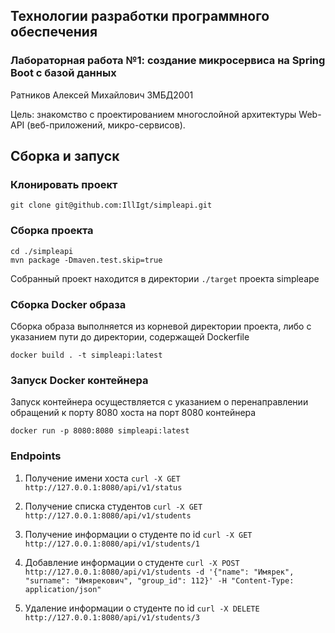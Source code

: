 ## Технологии разработки программного обеспечения

### Лабораторная работа №1: создание микросервиса на Spring Boot с базой данных

Ратников Алексей Михайлович 3МБД2001

Цель: знакомство с проектированием многослойной архитектуры Web-API (веб-приложений, микро-сервисов).

## Сборка и запуск

### Клонировать проект

`git clone git@github.com:IllIgt/simpleapi.git`

### Сборка проекта

```
cd ./simpleapi
mvn package -Dmaven.test.skip=true
```
Собранный проект находится в директории `./target` проекта simpleape

### Сборка Docker образа
Сборка образа выполняется из корневой директории проекта, 
либо с указанием пути до директории,
содержащей Dockerfile

`docker build . -t simpleapi:latest`

### Запуск Docker контейнера
Запуск контейнера осуществляется с указанием 
о перенаправлении обращений к порту 8080 хоста 
на порт 8080 контейнера

`docker run -p 8080:8080 simpleapi:latest`

### Endpoints

1. Получение имени хоста `curl -X GET http://127.0.0.1:8080/api/v1/status`

2. Получение списка студентов
`curl -X GET http://127.0.0.1:8080/api/v1/students`

3. Получение информации о студенте по id
`curl -X GET http://127.0.0.1:8080/api/v1/students/1`

4. Добавление информации о студенте
`curl -X POST http://127.0.0.1:8080/api/v1/students -d '{"name": "Имярек", "surname": "Имярекович", "group_id": 112}' -H "Content-Type: application/json"
`
5. Удаление информации о студенте по id
`curl -X DELETE http://127.0.0.1:8080/api/v1/students/3`

